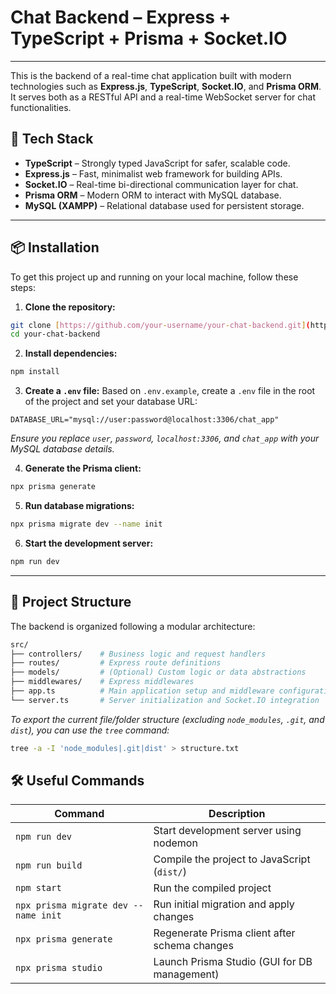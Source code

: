 # Chat Backend – Express + TypeScript + Prisma + Socket.IO

---

This is the backend of a real-time chat application built with modern technologies such as **Express.js**, **TypeScript**, **Socket.IO**, and **Prisma ORM**. It serves both as a RESTful API and a real-time WebSocket server for chat functionalities.

## 🚀 Tech Stack

* **TypeScript** – Strongly typed JavaScript for safer, scalable code.
* **Express.js** – Fast, minimalist web framework for building APIs.
* **Socket.IO** – Real-time bi-directional communication layer for chat.
* **Prisma ORM** – Modern ORM to interact with MySQL database.
* **MySQL (XAMPP)** – Relational database used for persistent storage.

---

## 📦 Installation

To get this project up and running on your local machine, follow these steps:

1.  **Clone the repository:**
```bash
git clone [https://github.com/your-username/your-chat-backend.git](https://github.com/your-username/your-chat-backend.git)
cd your-chat-backend
```

2.  **Install dependencies:**
```bash
npm install
```

3.  **Create a `.env` file:**
Based on `.env.example`, create a `.env` file in the root of the project and set your database URL:
```
DATABASE_URL="mysql://user:password@localhost:3306/chat_app"
```
*Ensure you replace `user`, `password`, `localhost:3306`, and `chat_app` with your MySQL database details.*

4.  **Generate the Prisma client:**
```bash
npx prisma generate
```

5.  **Run database migrations:**
```bash
npx prisma migrate dev --name init
```

6.  **Start the development server:**
```bash
npm run dev
```

---

## 📁 Project Structure

The backend is organized following a modular architecture:

```bash
src/
├── controllers/    # Business logic and request handlers
├── routes/         # Express route definitions
├── models/         # (Optional) Custom logic or data abstractions
├── middlewares/    # Express middlewares
├── app.ts          # Main application setup and middleware configuration
└── server.ts       # Server initialization and Socket.IO integration
```


*To export the current file/folder structure (excluding `node_modules`, `.git`, and `dist`), you can use the `tree` command:*

```bash
tree -a -I 'node_modules|.git|dist' > structure.txt
```

## 🛠️ Useful Commands

| Command                                       | Description                                       |
|----------------------------------------------|---------------------------------------------------|
| `npm run dev`                                 | Start development server using nodemon            |
| `npm run build`                               | Compile the project to JavaScript (`dist/`)       |
| `npm start`                                   | Run the compiled project                          |
| `npx prisma migrate dev --name init`          | Run initial migration and apply changes           |
| `npx prisma generate`                         | Regenerate Prisma client after schema changes     |
| `npx prisma studio`                           | Launch Prisma Studio (GUI for DB management)      |